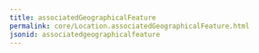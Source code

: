 ```yaml
---
title: associatedGeographicalFeature
permalink: core/Location.associatedGeographicalFeature.html
jsonid: associatedgeographicalfeature
---
```

